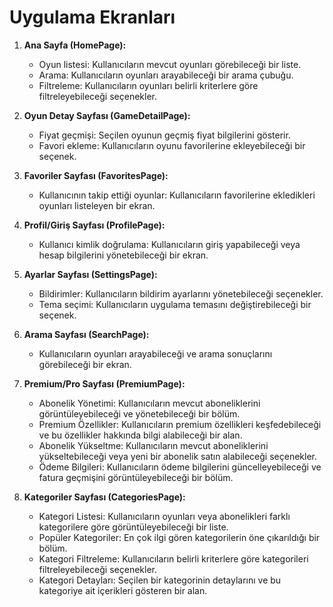 # Uygulama Ekranları

1. **Ana Sayfa (HomePage):**
   - Oyun listesi: Kullanıcıların mevcut oyunları görebileceği bir liste.
   - Arama: Kullanıcıların oyunları arayabileceği bir arama çubuğu.
   - Filtreleme: Kullanıcıların oyunları belirli kriterlere göre filtreleyebileceği seçenekler.

2. **Oyun Detay Sayfası (GameDetailPage):**
   - Fiyat geçmişi: Seçilen oyunun geçmiş fiyat bilgilerini gösterir.
   - Favori ekleme: Kullanıcıların oyunu favorilerine ekleyebileceği bir seçenek.

3. **Favoriler Sayfası (FavoritesPage):**
   - Kullanıcının takip ettiği oyunlar: Kullanıcıların favorilerine ekledikleri oyunları listeleyen bir ekran.

4. **Profil/Giriş Sayfası (ProfilePage):**
   - Kullanıcı kimlik doğrulama: Kullanıcıların giriş yapabileceği veya hesap bilgilerini yönetebileceği bir ekran.

5. **Ayarlar Sayfası (SettingsPage):**
   - Bildirimler: Kullanıcıların bildirim ayarlarını yönetebileceği seçenekler.
   - Tema seçimi: Kullanıcıların uygulama temasını değiştirebileceği bir seçenek.

6. **Arama Sayfası (SearchPage):**
   - Kullanıcıların oyunları arayabileceği ve arama sonuçlarını görebileceği bir ekran.

7. **Premium/Pro Sayfası (PremiumPage):**
   - Abonelik Yönetimi: Kullanıcıların mevcut aboneliklerini görüntüleyebileceği ve yönetebileceği bir bölüm.
   - Premium Özellikler: Kullanıcıların premium özellikleri keşfedebileceği ve bu özellikler hakkında bilgi alabileceği bir alan.
   - Abonelik Yükseltme: Kullanıcıların mevcut aboneliklerini yükseltebileceği veya yeni bir abonelik satın alabileceği seçenekler.
   - Ödeme Bilgileri: Kullanıcıların ödeme bilgilerini güncelleyebileceği ve fatura geçmişini görüntüleyebileceği bir bölüm.

8. **Kategoriler Sayfası (CategoriesPage):**
   - Kategori Listesi: Kullanıcıların oyunları veya abonelikleri farklı kategorilere göre görüntüleyebileceği bir liste.
   - Popüler Kategoriler: En çok ilgi gören kategorilerin öne çıkarıldığı bir bölüm.
   - Kategori Filtreleme: Kullanıcıların belirli kriterlere göre kategorileri filtreleyebileceği seçenekler.
   - Kategori Detayları: Seçilen bir kategorinin detaylarını ve bu kategoriye ait içerikleri gösteren bir alan. 